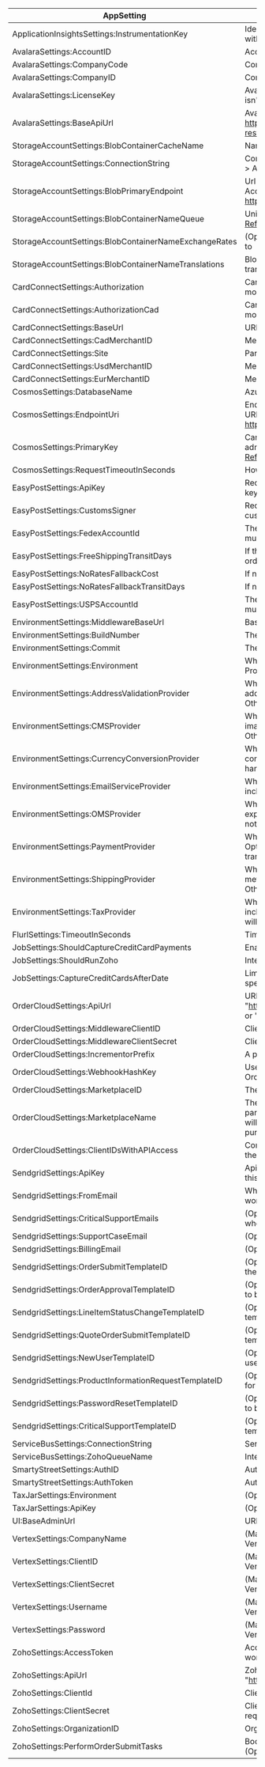 ﻿| AppSetting                                            | Description                                                                                                                                                                                                                 |
| ----------------------------------------------------- | --------------------------------------------------------------------------------------------------------------------------------------------------------------------------------------------------------------------------- |
| ApplicationInsightsSettings:InstrumentationKey        | Identifies the resouce you want to associate your telemetry data with. [App Insights Overview](https://docs.microsoft.com/en-us/azure/azure-monitor/app/app-insights-overview)                                              |
| AvalaraSettings:AccountID                             | AccountId associated to Avalara account                                                                                                                                                                                     |
| AvalaraSettings:CompanyCode                           | Company name associated with Avalara                                                                                                                                                                                        |
| AvalaraSettings:CompanyID                             | ComapanyID associated with Avalara                                                                                                                                                                                          |
| AvalaraSettings:LicenseKey                            | Avalara License Key - Responses are mocked in Test and UAT if this isn't provided.                                                                                                                                          |
| AvalaraSettings:BaseApiUrl                            | Avalara Url to use based on environment (eg: <https://rest.avatax.com/api/v2>, <https://sandbox-rest.avatax.com/api/v2>)                                                                                                    |
| StorageAccountSettings:BlobContainerCacheName         | Name of cache used with Azure blob storage                                                                                                                                                                                  |
| StorageAccountSettings:ConnectionString               | Connection string for the storage account. Found in Storage Account > Access Keys                                                                                                                                           |
| StorageAccountSettings:BlobPrimaryEndpoint            | Url for the blob storage that is hosted in Azure. Found in Storage Account > Endpoints > Primary endpoint. Format is <https://{STORAGEACCOUNT_NAME}.blob.core.windows.net/>                                                 |
| StorageAccountSettings:BlobContainerNameQueue         | Unique name to signify queue within an account. [Microsoft Reference](https://docs.microsoft.com/en-us/rest/api/storageservices/naming-queues-and-metadata)                                                                 |
| StorageAccountSettings:BlobContainerNameExchangeRates | (Optional) Blob container that the exchange rates reside in defaults to                                                                                                                                                     |
| StorageAccountSettings:BlobContainerNameTranslations  | Blob container that translations reside in. By default only english translations are provide                                                                                                                                |
| CardConnectSettings:Authorization                     | CardConnect specific token for authorization - Responses are mocked in Test and UAT if this isn't provided.                                                                                                                 |
| CardConnectSettings:AuthorizationCad                  | CardConnect specific token for authorization (CAD) - Responses are mocked in Test and UAT if this isn't provided.                                                                                                           |
| CardConnectSettings:BaseUrl                           | URL used to connect to CardConnect (eg: cardconnect.com)                                                                                                                                                                    |
| CardConnectSettings:CadMerchantID                     | Merchant ID used for CAD, if applicable.                                                                                                                                                                                    |
| CardConnectSettings:Site                              | Partner level grouping. (eg: https&#x3A;//<site>.cardconnect.com), if applicable                                                                                                                                            |
| CardConnectSettings:UsdMerchantID                     | Merchant ID used for USD                                                                                                                                                                                                    |
| CardConnectSettings:EurMerchantID                     | Merchant ID used for EUR                                                                                                                                                                                                    |
| CosmosSettings:DatabaseName                           | Azure database resource name                                                                                                                                                                                                |
| CosmosSettings:EndpointUri                            | Endpoint for your Cosmos instance. Can be found under Overview > URI. Is in the form <https://{COSMOS_DB_ACCOUNT_NAME}.documents.azure.com:443/>                                                                            |
| CosmosSettings:PrimaryKey                             | Can be found in Keys > Primary Key. Provides access to all the administrative resources for the database account [Microsoft Reference](https://docs.microsoft.com/en-us/azure/cosmos-db/secure-access-to-data#primary-keys) |
| CosmosSettings:RequestTimeoutInSeconds                | How long before a request should be timed out                                                                                                                                                                               |
| EasyPostSettings:ApiKey                               | Required on every request. Used to authenticate as basic user. API keys give full read/write access to your account                                                                                                         |
| EasyPostSettings:CustomsSigner                        | Required. Name of person that is expected to sign for packages at customs (include both first and last name)                                                                                                                |
| EasyPostSettings:FedexAccountId                       | The FedEx carrier account identifier. Either this or UpsAccountId must be defined.                                                                                                                                          |
| EasyPostSettings:FreeShippingTransitDays              | If the order has free shipping, this marks the transit days for the order                                                                                                                                                   |
| EasyPostSettings:NoRatesFallbackCost                  | If no shipping rates are returned, use this as a fallback cost                                                                                                                                                              |
| EasyPostSettings:NoRatesFallbackTransitDays           | If no shipping rates are returned, use this as a fallback transit days                                                                                                                                                      |
| EasyPostSettings:USPSAccountId                        | The USPS carrier account identifier. Either this or FedexAccountId must be defined                                                                                                                                          |
| EnvironmentSettings:MiddlewareBaseUrl                 | Base URL to the middleware API                                                                                                                                                                                              |
| EnvironmentSettings:BuildNumber                       | The build number, automatically set during deploy                                                                                                                                                                           |
| EnvironmentSettings:Commit                            | The commit, automatically set during deploy                                                                                                                                                                                 |
| EnvironmentSettings:Environment                       | Which environment this config will be used in (Test, UAT, Production).                                                                                                                                                      |
| EnvironmentSettings:AddressValidationProvider         | Which address validation service provider will be used where address validation has been requested. Options include: "Smarty". Otherwise no validation will be performed.                                                   |
| EnvironmentSettings:CMSProvider                       | Which content management system provider will be used for storing images and pdfs for product information. Options include: N/A. Otherwise will default to custom integration with Azure blob storage.                      |
| EnvironmentSettings:CurrencyConversionProvider        | Which currency conversion provider should be used for currency conversion. Options include: "ExchangeRates". Otherwise not handled.                                                                                         |
| EnvironmentSettings:EmailServiceProvider              | Which email service provider should be used for emails. Options include: "SendGrid". Otherwise no emails will be sent.                                                                                                      |
| EnvironmentSettings:OMSProvider                       | Which order management service provider should be used for exporting orders to. Options include: "Zoho". Otherwise orders will not be forwarded to an OMS.                                                                  |
| EnvironmentSettings:PaymentProvider                   | Which payment service provider should be used for payments. Options include: "CardConnect". Otherwise all payments and transactions will be mocked.                                                                         |
| EnvironmentSettings:ShippingProvider                  | Which shipping service provider should be used for shipping methods and fees calculation. Options include: "EasyPost". Otherwise shipping estimates will be mocked.                                                         |
| EnvironmentSettings:TaxProvider                       | Which tax service should be used for tax calculation. Options include: "Avalara", "Taxjar", or "Vertex". Otherwise mock responses will be returned from the DefaultTaxProvider implementation.                              |
| FlurlSettings:TimeoutInSeconds                        | Timeout in seconds until Flurl (http client) will timeout                                                                                                                                                                   |
| JobSettings:ShouldCaptureCreditCardPayments           | Enables payment capture job                                                                                                                                                                                                 |
| JobSettings:ShouldRunZoho                             | Intended for Zoho integration (Not used at this time)                                                                                                                                                                       |
| JobSettings:CaptureCreditCardsAfterDate               | Limits the payment capture job to retrieve orders submitted after specific date                                                                                                                                             |
| OrderCloudSettings:ApiUrl                             | URL to connect to OrderCloud (eg: "<https://sandboxapi.ordercloud.io>" "<https://stagingapi.ordercloud.io">, or "<https://api.ordercloud.io">)                                                                              |
| OrderCloudSettings:MiddlewareClientID                 | ClientID used to interface with OrderCloud                                                                                                                                                                                  |
| OrderCloudSettings:MiddlewareClientSecret             | Client Secret used to interface with OrderCloud                                                                                                                                                                             |
| OrderCloudSettings:IncrementorPrefix                  | A prefix used in all orderIDs to create a distinct incrementor                                                                                                                                                              |
| OrderCloudSettings:WebhookHashKey                     | Used to validate requests from webhooks are coming from OrderCloud                                                                                                                                                          |
| OrderCloudSettings:MarketplaceID                      | The ID of the Marketplace                                                                                                                                                                                                   |
| OrderCloudSettings:MarketplaceName                    | The Name of your Marketplace. If you're a marketplace owner that is participating in commerce then any orders placed for your products will display MarketplaceName as the company that the user is purchasing from         |
| OrderCloudSettings:ClientIDsWithAPIAccess             | Comma-separated list of API Client IDs that will have API access to the middleware                                                                                                                                          |
| SendgridSettings:ApiKey                               | Api Key given by SendGrid (Optional but emails won't work without this)                                                                                                                                                     |
| SendgridSettings:FromEmail                            | What account emails should be sent from (Optional but emails won't work without this)                                                                                                                                       |
| SendgridSettings:CriticalSupportEmails                | (Optional) Comma delimited list of emails that should be contacted when critical failures occur that require manual intervention                                                                                            |
| SendgridSettings:SupportCaseEmail                     | (Optional) Email to send support cases to                                                                                                                                                                                   |
| SendgridSettings:BillingEmail                         | (Optional) Email to send for payment, billing, or refund queries                                                                                                                                                            |
| SendgridSettings:OrderSubmitTemplateID                | (Optional) (Optional but required to send OrderSubmit emails) ID for the template to be used for OrderSubmit emails                                                                                                         |
| SendgridSettings:OrderApprovalTemplateID              | (Optional but required to send OrderApproval emails) ID for template to be used for OrderApproval emails                                                                                                                    |
| SendgridSettings:LineItemStatusChangeTemplateID       | (Optional but required to send LineItemStatusChange emails) ID for template to be used for LineItemStatusChange emails                                                                                                      |
| SendgridSettings:QuoteOrderSubmitTemplateID           | (Optional but required to send QuoteOrderSubmit emails) ID for template to be used for QuoteOrderSubmit emails                                                                                                              |
| SendgridSettings:NewUserTemplateID                    | (Optional but required to send NewUser emails) ID for template to be used for NewUser emails                                                                                                                                |
| SendgridSettings:ProductInformationRequestTemplateID  | (Optional but required to send ProductInformationRequest emails) ID for template to be used for ProductInformationRequest emails                                                                                            |
| SendgridSettings:PasswordResetTemplateID              | (Optional but required to send PasswordReset emails) ID for template to be used for PasswordReset emails                                                                                                                    |
| SendgridSettings:CriticalSupportTemplateID            | (Optional) but required to send CriticalSupport emails) ID for template to be used for CriticalSupport emails                                                                                                               |
| ServiceBusSettings:ConnectionString                   | Service bus client connection string                                                                                                                                                                                        |
| ServiceBusSettings:ZohoQueueName                      | Intended for Zoho integration (Not used at this time)                                                                                                                                                                       |
| SmartyStreetSettings:AuthID                           | Authentication ID used to connect with SmartyStreet                                                                                                                                                                         |
| SmartyStreetSettings:AuthToken                        | Authorization token used to connect with SmartyStreet                                                                                                                                                                       |
| TaxJarSettings:Environment                            | (Optional) The TaxJar environment, "Sandbox" or "Production"                                                                                                                                                                |
| TaxJarSettings:ApiKey                                 | (Optional) The TaxJar API key                                                                                                                                                                                               |
| UI:BaseAdminUrl                                       | URL to the admin app used                                                                                                                                                                                                   |
| VertexSettings:CompanyName                            | (Mandatory when EnvironmentSettings:TaxProvider is Vertex) The Vertex company name                                                                                                                                          |
| VertexSettings:ClientID                               | (Mandatory when EnvironmentSettings:TaxProvider is Vertex) The Vertex client id                                                                                                                                             |
| VertexSettings:ClientSecret                           | (Mandatory when EnvironmentSettings:TaxProvider is Vertex) The Vertex client secret                                                                                                                                         |
| VertexSettings:Username                               | (Mandatory when EnvironmentSettings:TaxProvider is Vertex) The Vertex username                                                                                                                                              |
| VertexSettings:Password                               | (Mandatory when EnvironmentSettings:TaxProvider is Vertex) The Vertex password                                                                                                                                              |
| ZohoSettings:AccessToken                              | AccessToken used with Zoho (Optional but required for Zoho to work)                                                                                                                                                         |
| ZohoSettings:ApiUrl                                   | Zoho's API URL. Default value if not set "<https://books.zoho.com/api/v3>"                                                                                                                                                  |
| ZohoSettings:ClientId                                 | ClientID used with Zoho (Optional but required for Zoho to work)                                                                                                                                                            |
| ZohoSettings:ClientSecret                             | ClientSecret used with Zoho and specified ClientID (Optional but required for Zoho to work)                                                                                                                                 |
| ZohoSettings:OrganizationID                           | OrgID used with Zoho (Optional but required for Zoho to work)                                                                                                                                                               |
| ZohoSettings:PerformOrderSubmitTasks                  | Boolean that decides if order submit tasks should go through Zoho (Optional but required for Zoho to work)                                                                                                                  |
